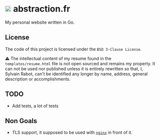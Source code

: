 # <img src="https://abstraction.fr/favicon.ico" width="20" height="20"> abstraction.fr

My personal website written in Go.

## License

The code of this project is licensed under the `BSD 3-Clause License`.

⚠️ The intellectual content of my resume found in the `templates/resume.html` file
is not open sourced and remains my property. It can not be used nor published
unless it is entirely rewritten so that, I, Sylvain Rabot, can't be identified
any longer by name, address, general description or accomplishments.

## TODO

- Add tests, a lot of tests

## Non Goals

- TLS support, it supposed to be used with [`nginx`](/contrib/nginx/abstraction.fr.conf) in front of it.
